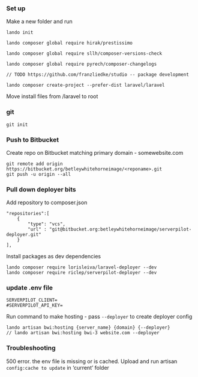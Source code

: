 ### Set up

Make a new folder and run

```
lando init

lando composer global require hirak/prestissimo

lando composer global require sllh/composer-versions-check

lando composer global require pyrech/composer-changelogs

// TODO https://github.com/franzliedke/studio -- package development

lando composer create-project --prefer-dist laravel/laravel
```

Move install files from /laravel to root

### git
`git init`

### Push to Bitbucket
Create repo on Bitbucket matching primary domain - somewebsite.com

```
git remote add origin https://bitbucket.org/betleywhitehorneimage/<reponame>.git
git push -u origin --all
```

### Pull down deployer bits

Add repository to composer.json

```
"repositories":[
	{
		"type": "vcs",
		"url" : "git@bitbucket.org:betleywhitehorneimage/serverpilot-deployer.git"
	}
],
```

Install packages as dev dependencies

```
lando composer require lorisleiva/laravel-deployer --dev
lando composer require riclep/serverpilot-deployer --dev
```

### update .env file

```apacheconfig
SERVERPILOT_CLIENT=
#SERVERPILOT_API_KEY=
```

Run command to make hosting - pass `--deployer` to create deployer config

```apacheconfig
lando artisan bwi:hosting {server_name} {domain} {--deployer}
// lando artisan bwi:hosting bwi-3 website.com --deployer
```

### Troubleshooting

500 error. the env file is missing or is cached. Upload and run artisan `config:cache to update` in ‘current’ folder